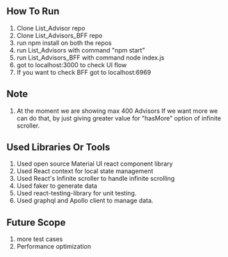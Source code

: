 ## How To Run

1. Clone List_Advisor repo
2. Clone List_Advisors_BFF repo
3. run npm install on both the repos
4. run List_Advisors with command "npm start"
5. run List_Advisors_BFF with command node index.js
6. got to localhost:3000 to check UI flow
7. If you want to check BFF got to localhost:6969

## Note
1. At the moment we are showing max 400 Advisors If we want more we can do that, by just giving greater value for "hasMore" option of infinite scroller.

## Used Libraries Or Tools

1. Used open source Material UI react component library
2. Used React context for local state management
3. Used React's Infinite scroller to handle infinite scrolling
4. Used faker to generate data
5. Used react-testing-library for unit testing.
6. Used graphql and Apollo client to manage data.

## Future Scope
1. more test cases
2. Performance optimization